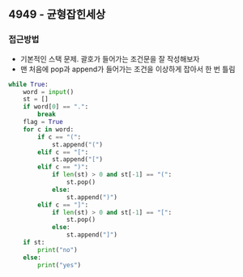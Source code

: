 ## 4949 - 균형잡힌세상

### 접근방법
- 기본적인 스택 문제. 괄호가 들어가는 조건문을 잘 작성해보자
- 맨 처음에 pop과 append가 들어가는 조건을 이상하게 잡아서 한 번 틀림

```py
while True:
    word = input()
    st = []
    if word[0] == ".":
        break
    flag = True
    for c in word:
        if c == "(":
            st.append("(")
        elif c == "[":
            st.append("[")
        elif c == ")":
            if len(st) > 0 and st[-1] == "(":
                st.pop()
            else:
                st.append(")")
        elif c == "]":
            if len(st) > 0 and st[-1] == "[":
                st.pop()
            else:
                st.append("]")
    if st:
        print("no")
    else:
        print("yes")
```